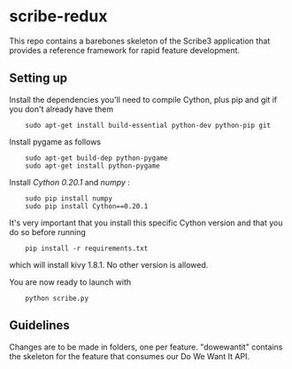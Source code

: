 # scribe-redux

This repo contains a barebones skeleton of the Scribe3 application that provides a reference framework for rapid feature development. 

## Setting up

Install the dependencies you'll need to compile Cython, plus pip and git if you don't already have them

        sudo apt-get install build-essential python-dev python-pip git 

Install pygame as follows

        sudo apt-get build-dep python-pygame
        sudo apt-get install python-pygame
        
Install *Cython 0.20.1* and *numpy* :

        sudo pip install numpy
        sudo pip install Cython==0.20.1

It's very important that you install this specific Cython version and that you do so before running

		pip install -r requirements.txt

which will install kivy 1.8.1. No other version is allowed. 

You are now ready to launch with

		python scribe.py

## Guidelines

Changes are to be made in folders, one per feature. "dowewantit" contains the skeleton for the feature that consumes our Do We Want It API. 


